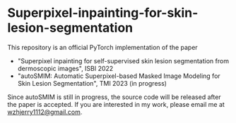 # Superpixel-inpainting-for-skin-lesion-segmentation
This repository is an official PyTorch implementation of the paper 
* "Superpixel inpainting for self-supervised skin lesion segmentation from dermoscopic images", ISBI 2022
* "autoSMIM: Automatic Superpixel-based Masked Image Modeling for Skin Lesion Segmentation", TMI 2023 (in progress)

Since autoSMIM is still in progress, the source code will be released after the paper is accepted. If you are interested in my work, please email me at wzhjerry1112@gmail.com. 
